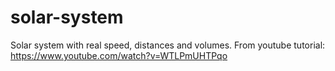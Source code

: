 # solar-system
Solar system with real speed, distances and volumes.
From youtube tutorial: https://www.youtube.com/watch?v=WTLPmUHTPqo
